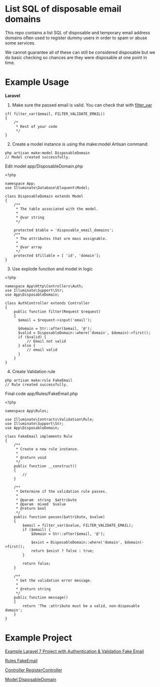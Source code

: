 List SQL of disposable email domains
========================

This repo contains a list SQL of disposable and temporary email address domains often used to register dummy users in order to spam or abuse some services.

We cannot guarantee all of these can still be considered disposable but we do basic checking so chances are they were disposable at one point in time.

Example Usage
=============
**Laravel**

1. Make sure the passed email is valid. You can check that with [filter_var](https://secure.php.net/manual/en/function.filter-var.php)

```
if( filter_var($email, FILTER_VALIDATE_EMAIL))
{
    /*
     * Rest of your code
     */
}
```

2. Create a model instance is using the make:model Artisan command:

```
php artisan make:model DisposableDomain
// Model created successfully.
```

Edit model app/DisposableDomain.php

```
<?php

namespace App;
use Illuminate\Database\Eloquent\Model;

class DisposableDomain extends Model
{
    /**
     * The table associated with the model.
     *
     * @var string
     */

    protected $table = 'disposable_email_domains';
    /**
     * The attributes that are mass assignable.
     *
     * @var array
     */
    protected $fillable = [ 'id', 'domain'];
}
```

3. Use explode function and model in logic

```
<?php

namespace App\Http\Controllers\Auth;
use Illuminate\Support\Str;
use App\DisposableDomain;

class AuthController extends Controller
{
    public function filter(Request $request)
    {
      $email = $request->input('email');

      $domain = Str::after($email, '@');
      $valid = DisposableDomain::where('domain', $domain)->first();
      if ($valid) {
          // Email not valid
      } else {
          // email valid
      }
    }
}
```

4. Create Validation rule

```
php artisan make:rule FakeEmail
// Rule created successfully.
```

Final code app/Rules/FakeEmail.php

```
<?php

namespace App\Rules;

use Illuminate\Contracts\Validation\Rule;
use Illuminate\Support\Str;
use App\DisposableDomain;

class FakeEmail implements Rule
{
    /**
     * Create a new rule instance.
     *
     * @return void
     */
    public function __construct()
    {
        //
    }

    /**
     * Determine if the validation rule passes.
     *
     * @param  string  $attribute
     * @param  mixed  $value
     * @return bool
     */
    public function passes($attribute, $value)
    {
        $email = filter_var($value, FILTER_VALIDATE_EMAIL);
        if ($email) {
            $domain = Str::after($email, '@');

            $exist = DisposableDomain::where('domain', $domain)->first();
            return $exist ? false : true;
        }

        return false;
    }

    /**
     * Get the validation error message.
     *
     * @return string
     */
    public function message()
    {
        return 'The :attribute must be a valid, non-disposable domain';
    }
}

```

Example Project
=============
[Example Laravel 7 Project with Authentication & Validation Fake Email](https://github.com/tobidsn/laravel-7-with-auth-validation-fake-email)


[Rules FakeEmail](https://github.com/tobidsn/laravel-7-with-auth-validation-fake-email/blob/master/app/Rules/FakeEmail.php)

[Controller RegisterController ](https://github.com/tobidsn/laravel-7-with-auth-validation-fake-email/blob/master/app/Http/Controllers/Auth/RegisterController.php)

[Model DisposableDomain ](https://github.com/tobidsn/laravel-7-with-auth-validation-fake-email/blob/master/app/DisposableDomain.php)